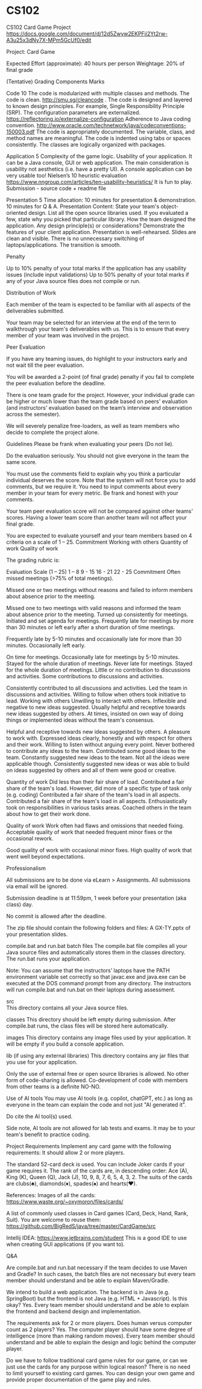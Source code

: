 # CS102
CS102 Card Game Project
https://docs.google.com/document/d/12d5Zwyw2EKPFii2Yt2rw-A3u25x3dNy7X-MPm5GcUf0/edit

Project: Card Game

Expected Effort (approximate):
40 hours per person
Weightage:
20% of final grade



(Tentative) Grading Components
Marks




Code 
10
The code is modularized with multiple classes and methods.
The code is clean. http://smu.sg/cleancode .
The code is designed and layered to known design principles. For example, Single Responsibility Principle (SRP).
The configuration parameters are externalized. https://reflectoring.io/externalize-configuration
Adherence to Java coding convention.
http://www.oracle.com/technetwork/java/codeconventions-150003.pdf 
The code is appropriately documented.
The variable, class, and method names are meaningful.
The code is indented using tabs or spaces consistently. 
The classes are logically organized with packages.









Application
  5
Complexity of the game logic.
Usability of your application. It can be a Java console, GUI or web application. 
The main consideration is usability not aesthetics (i.e. have a pretty UI). A console application can be very usable too!
Nielsen’s 10 heuristic evaluation https://www.nngroup.com/articles/ten-usability-heuristics/
It is fun to play.
Submission - source code + readme file






Presentation 
5
Time allocation:
10 minutes for presentation & demonstration. 
10 minutes for Q & A.
Presentation Content:
State your team's object-oriented design. 
List all the open source libraries used. If you evaluated a few, state why you picked that particular library.
How the team designed the application. Any design principle(s) or considerations?
Demonstrate the features of your client application.
Presentation is well-rehearsed.
Slides are clean and visible.
There is no unnecessary switching of laptops/applications.
The transition is smooth.






Penalty


Up to 10% penalty of your total marks if the application has any usability issues (include input validations)
Up to 50% penalty of your total marks if any of your Java source files does not compile or run.





Distribution of Work


Each member of the team is expected to be familiar with all aspects of the deliverables submitted.

Your team may be selected for an interview at the end of the term to walkthrough your team's deliverables with us.  This is to ensure that every member of your team was involved in the project. 

Peer Evaluation
 
If you have any teaming issues, do highlight to your instructors early and not wait till the peer evaluation. 

You will be awarded a 2-point (of final grade) penalty if you fail to complete the peer evaluation before the deadline.

There is one team grade for the project. However, your individual grade can be higher or much lower than the team grade based on peers' evaluation (and instructors' evaluation based on the team’s interview and observation across the semester).

We will severely penalize free-loaders, as well as team members who decide to complete the project alone. 

Guidelines
Please be frank when evaluating your peers (Do not lie).

Do the evaluation seriously. You should not give everyone in the team the same score. 

You must use the comments field to explain why you think a particular individual deserves the score. Note that the system will not force you to add comments, but we require it. You need to input comments about every member in your team for every metric. Be frank and honest with your comments.

Your team peer evaluation score will not be compared against other teams' scores. Having a lower team score than another team will not affect your final grade.

You are expected to evaluate yourself and your team members based on 4 criteria on a scale of 1 – 25.
Commitment
Working with others
Quantity of work
Quality of work 

The grading rubric is:



Evaluation Scale (1 – 25)
1 –  8
9 - 15
16  - 21
22 - 25
Commitment
Often missed meetings (>75% of total meetings).


Missed one or two meetings without reasons and failed to inform members about absence prior to the meeting.


Missed one to two meetings with valid reasons and informed the team about absence prior to the meeting.
Turned up consistently for meetings. Initiated and set agenda for meetings.
Frequently late for meetings by more than 30 minutes or left early after a short duration of time meetings.


Frequently late by 5-10 minutes and occasionally late for more than 30 minutes. Occasionally left early.


On time for meetings. Occasionally late for meetings by 5-10 minutes. Stayed for the whole duration of meetings.
Never late for meetings. Stayed for the whole duration of meetings.
Little or no contribution to discussions and activities.
Some contributions to discussions and activities.


Consistently contributed to all discussions and activities.
Led the team in discussions and activities. Willing to follow when others took initiative to lead.
Working with others
Unwilling to interact with others. Inflexible and negative to new ideas suggested.
Usually helpful and receptive towards new ideas suggested by others. At times, insisted on own way of doing things or implemented ideas without the team's consensus. 


Helpful and receptive towards new ideas suggested by others. A pleasure to work with.
Expressed ideas clearly, honestly and with respect for others and their work. Willing to listen without arguing every point. 
Never bothered to contribute any ideas to the team.
Contributed some good ideas to the team.
Constantly suggested new ideas to the team. Not all the ideas were applicable though.
Consistently suggested new ideas or was able to build on ideas suggested by others and all of them were good or creative.


Quantity of work
Did less than their fair share of load.
Contributed a fair share of the team's load. However, did more of a specific type of task only (e.g. coding)
Contributed a fair share of the team's load in all aspects.
Contributed a fair share of the team's load in all aspects. Enthusiastically took on responsibilities in various tasks areas. Coached others in the team about how to get their work done.


Quality of work
Work often had flaws and omissions that needed fixing.
Acceptable quality of work that needed frequent minor fixes or the occasional rework.


Good quality of work with occasional minor fixes.
High quality of work that went well beyond expectations.


Professionalism

All submissions are to be done via eLearn > Assignments.  All submissions via email will be ignored.


Submission deadline is at 11:59pm, 1 week before your presentation (aka class) day.

No commit is allowed after the deadline.

The zip file should contain the following folders and files:
A GX-TY.pptx of your presentation slides.

compile.bat and run.bat batch files
The compile.bat file compiles all your Java source files and automatically stores them in the classes directory.
The run.bat runs your application.

Note: You can assume that the instructors’ laptops have the PATH environment variable set correctly so that javac.exe and java.exe can be executed at the DOS command prompt from any directory. The instructors will run compile.bat and run.bat on their laptops during assessment.

src  
This directory contains all your Java source files. 

classes
This directory should be left empty during submission. After compile.bat runs, the class files will be stored here automatically.

images
This directory contains any image files used by your application. It will be empty if you build a console application.

lib (if using any external libraries)
This directory contains any jar files that you use for your application.

Only the use of external free or open source libraries is allowed. No other form of code-sharing is allowed. Co-development of code with members from other teams is a definite NO-NO.

Use of AI tools
You may use AI tools (e.g. copilot, chatGPT, etc.) as long as everyone in the team can explain the code and not just "AI generated it".


Do cite the AI tool(s) used.


Side note, AI tools are not allowed for lab tests and exams. It may be to your team's benefit to practice coding.

Project Requirements
Implement any card game with the following requirements:
It should allow 2 or more players.

The standard 52-card deck is used. You can include Joker cards if your game requires it.
The rank of the cards are, in descending order: Ace (A), King (K), Queen (Q), Jack (J), 10, 9, 8, 7, 6, 5, 4, 3, 2.
The suits of the cards are clubs(♣), diamonds(♦), spades(♠) and hearts(♥).


References:
Images of all the cards: https://www.waste.org/~oxymoron/files/cards/

A list of commonly used classes in Card games (Card, Deck, Hand, Rank, Suit). You are welcome to reuse them: https://github.com/BigRedS/java/tree/master/CardGame/src

Intellij IDEA: https://www.jetbrains.com/student 
	This is a good IDE to use when creating GUI applications (if you want to).


Q&A

Are compile.bat and run.bat necessary if the team decides to use Maven and Gradle?
In such cases, the batch files are not necessary but every team member should understand and be able to explain Maven/Gradle.


We intend to build a web application. The backend is in Java (e.g. SpringBoot) but the frontend is not Java (e.g. HTML + Javascript). Is this okay?
Yes.  Every team member should understand and be able to explain the frontend and backend design and implementation.


The requirements ask for 2 or more players. Does human versus computer count as 2 players?
Yes.  The computer player should have some degree of intelligence (more than making random moves). 
Every team member should understand and be able to explain the design and logic behind the computer player.


Do we have to follow traditional card game rules for our game, or can we just use the cards for any purpose within logical reason?
There is no need to limit yourself to existing card games. You can design your own game and provide proper documentation of the game play and rules.



